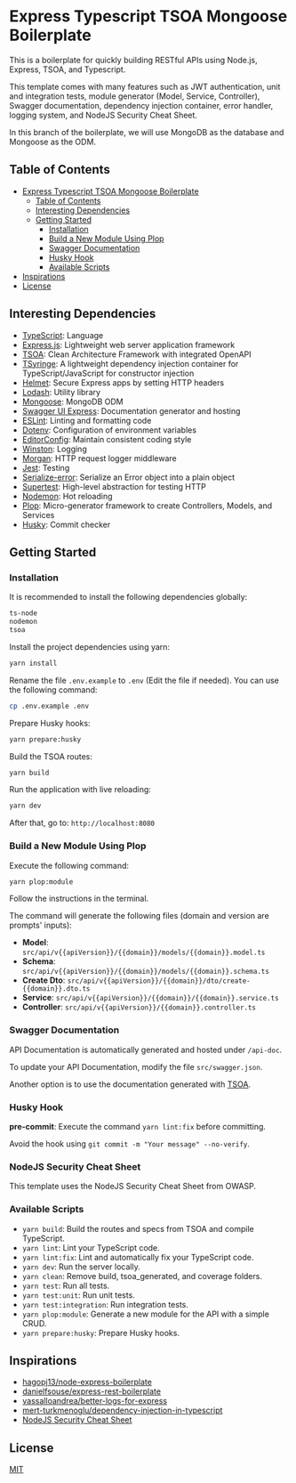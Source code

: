 # Express Typescript TSOA Mongoose Boilerplate

This is a boilerplate for quickly building RESTful APIs using Node.js, Express, TSOA, and Typescript.

This template comes with many features such as JWT authentication, unit and integration tests, module generator (Model, Service, Controller), Swagger documentation, dependency injection container, error handler, logging system, and NodeJS Security Cheat Sheet.

In this branch of the boilerplate, we will use MongoDB as the database and Mongoose as the ODM.

## Table of Contents

- [Express Typescript TSOA Mongoose Boilerplate](#express-typescript-tsoa-mongoose-boilerplate)
  - [Table of Contents](#table-of-contents)
  - [Interesting Dependencies](#interesting-dependencies)
  - [Getting Started](#getting-started)
    - [Installation](#installation)
    - [Build a New Module Using Plop](#build-a-new-module-using-plop)
    - [Swagger Documentation](#swagger-documentation)
    - [Husky Hook](#husky-hook)
    - [Available Scripts](#available-scripts)
- [Inspirations](#inspirations)
- [License](#license)

## Interesting Dependencies

- [TypeScript](https://www.typescriptlang.org/): Language
- [Express.js](https://expressjs.com/): Lightweight web server application framework
- [TSOA](https://tsoa-community.github.io/docs/getting-started.html): Clean Architecture Framework with integrated OpenAPI
- [TSyringe](https://github.com/microsoft/tsyringe): A lightweight dependency injection container for TypeScript/JavaScript for constructor injection
- [Helmet](https://helmetjs.github.io): Secure Express apps by setting HTTP headers
- [Lodash](https://lodash.com): Utility library
- [Mongoose](https://mongoosejs.com): MongoDB ODM
- [Swagger UI Express](https://github.com/scottie1984/swagger-ui-express): Documentation generator and hosting
- [ESLint](https://eslint.org/): Linting and formatting code
- [Dotenv](https://github.com/motdotla/dotenv): Configuration of environment variables
- [EditorConfig](https://editorconfig.org/): Maintain consistent coding style
- [Winston](https://github.com/winstonjs/winston): Logging
- [Morgan](https://github.com/expressjs/morgan#readme): HTTP request logger middleware
- [Jest](https://jestjs.io/): Testing
- [Serialize-error](https://github.com/sindresorhus/serialize-error): Serialize an Error object into a plain object
- [Supertest](https://github.com/visionmedia/supertest): High-level abstraction for testing HTTP
- [Nodemon](https://nodemon.io/): Hot reloading
- [Plop](https://plopjs.com/documentation/): Micro-generator framework to create Controllers, Models, and Services
- [Husky](https://typicode.github.io/husky/#): Commit checker

## Getting Started

### Installation

It is recommended to install the following dependencies globally:

```bash
ts-node
nodemon
tsoa
```

Install the project dependencies using yarn:

```bash
yarn install
```

Rename the file `.env.example` to `.env` (Edit the file if needed). You can use the following command:

```bash
cp .env.example .env
```

Prepare Husky hooks:

```bash
yarn prepare:husky
```

Build the TSOA routes:

```bash
yarn build
```

Run the application with live reloading:

```bash
yarn dev
```

After that, go to: `http://localhost:8080`

### Build a New Module Using Plop

Execute the following command:

```bash
yarn plop:module
```

Follow the instructions in the terminal.

The command will generate the following files (domain and version are prompts' inputs):

- **Model**: `src/api/v{{apiVersion}}/{{domain}}/models/{{domain}}.model.ts`
- **Schema**: `src/api/v{{apiVersion}}/{{domain}}/models/{{domain}}.schema.ts`
- **Create Dto**: `src/api/v{{apiVersion}}/{{domain}}/dto/create-{{domain}}.dto.ts`
- **Service**: `src/api/v{{apiVersion}}/{{domain}}/{{domain}}.service.ts`
- **Controller**: `src/api/v{{apiVersion}}/{{domain}}.controller.ts`

### Swagger Documentation

API Documentation is automatically generated and hosted under `/api-doc`.

To update your API Documentation, modify the file `src/swagger.json`.

Another option is to use the documentation generated with [TSOA](https://tsoa-community.github.io/docs/live-reloading.html#installing-swagger-ui-express).

### Husky Hook

**pre-commit**: Execute the command `yarn lint:fix` before committing.

Avoid the hook using `git commit -m "Your message" --no-verify`.

### NodeJS Security Cheat Sheet

This template uses the NodeJS Security Cheat Sheet from OWASP.

### Available Scripts

- `yarn build`: Build the routes and specs from TSOA and compile TypeScript.
- `yarn lint`: Lint your TypeScript code.
- `yarn lint:fix`: Lint and automatically fix your TypeScript code.
- `yarn dev`: Run the server locally.
- `yarn clean`: Remove build, tsoa_generated, and coverage folders.
- `yarn test`: Run all tests.
- `yarn test:unit`: Run unit tests.
- `yarn test:integration`: Run integration tests.
- `yarn plop:module`: Generate a new module for the API with a simple CRUD.
- `yarn prepare:husky`: Prepare Husky hooks.

## Inspirations

- [hagopj13/node-express-boilerplate](https://github.com/hagopj13/node-express-boilerplate)
- [danielfsouse/express-rest-boilerplate](https://github.com/danielfsousa/express-rest-boilerplate)
- [vassalloandrea/better-logs-for-express](https://dev.to/vassalloandrea/better-logs-for-expressjs-using-winston-and-morgan-with-typescript-516n)
- [mert-turkmenoglu/dependency-injection-in-typescript](https://levelup.gitconnected.com/dependency-injection-in-typescript-2f66912d143c)
- [NodeJS Security Cheat Sheet](https://cheatsheetseries.owasp.org/cheatsheets/Nodejs_Security_Cheat_Sheet.html)

## License

[MIT](LICENSE.md)
